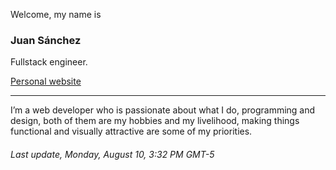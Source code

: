 Welcome, my name is
### Juan Sánchez
Fullstack engineer.

<a href="https:&#x2F;&#x2F;juanmsl.com" target="_blank">Personal website</a>

---

I’m a web developer who is passionate about what I do, programming and design, both of them are my hobbies and my livelihood, making things functional and visually attractive are some of my priorities.

###### Last update, Monday, August 10, 3:32 PM GMT-5